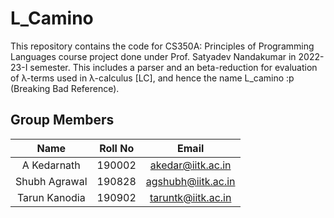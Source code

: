 # L_Camino
This repository contains the code for CS350A: Principles of Programming Languages course project done under Prof. Satyadev Nandakumar in 2022-23-I semester. This includes a parser and an beta-reduction for evaluation of λ-terms used in λ-calculus [LC], and hence the name L_camino :p (Breaking Bad Reference).

## Group Members

|       Name      | Roll No |        Email        |
|:---------------:|:-------:|:-------------------:|
| A Kedarnath |  190002 |  akedar@iitk.ac.in | 
|   Shubh Agrawal   | 190828 |  agshubh@iitk.ac.in|
|  Tarun Kanodia |  190902 | taruntk@iitk.ac.in |

